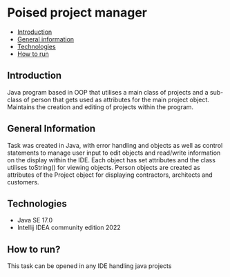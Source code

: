 # Poised project manager

* [Introduction](#introduction)
* [General information](#general-information)
* [Technologies](#technologies)
* [How to run](#how-to-run)

## Introduction
Java program based in OOP that utilises a main class of projects and a sub-class of person that gets used as attributes for the main project object. Maintains the creation and editing of projects within the program.

## General Information
Task was created in Java, with error handling and objects as well as control statements to manage user input to edit objects and read/write information on the display within the IDE. Each object has set attributes and the class utilises toString() for viewing objects. Person objects are created as attributes of the Project object for
displaying contractors, architects and customers.

## Technologies 
* Java SE 17.0
* Intellij IDEA community edition 2022

## How to run?
This task can be opened in any IDE handling java projects
